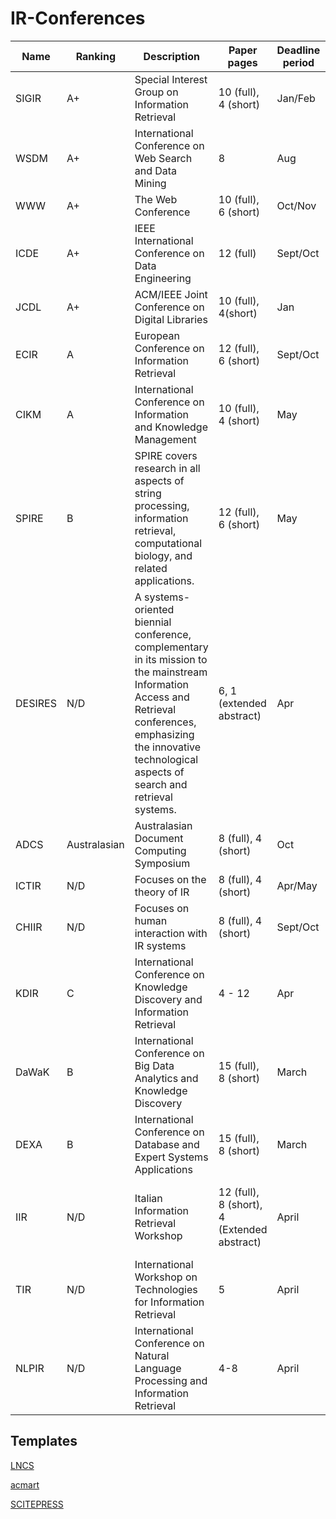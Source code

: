 # IR-Conferences

| Name      | Ranking  | Description | Paper pages     | Deadline period | Template | Note |
| --------- | -------- | ----------- | --------------- | --------------- | -------- | ---- |
| SIGIR     | A+       | Special Interest Group on Information Retrieval | 10 (full), 4 (short) | Jan/Feb         | ACM |
| WSDM      | A+       | International Conference on Web Search and Data Mining | 8                    | Aug             | ACM |
| WWW       | A+       | The Web Conference | 10 (full), 6 (short) | Oct/Nov         | ACM  | |
| ICDE      | A+       | IEEE International Conference on Data Engineering | 12 (full) | Sept/Oct | IEEE  | Papers can be accepted as short |
| JCDL      | A+       | ACM/IEEE Joint Conference on Digital Libraries | 10 (full), 4(short) | Jan | ACM  | |
| ECIR      | A        | European Conference on Information Retrieval | 12 (full), 6 (short) | Sept/Oct        | LNCS | Reproducibility Track |
| CIKM      | A        | International Conference on Information and Knowledge Management | 10 (full), 4 (short) | May             | ACM | |
| SPIRE     | B        | SPIRE covers research in all aspects of string processing, information retrieval, computational biology, and related applications. | 12 (full), 6 (short) | May             | LNCS | 
| DESIRES   | N/D      | A systems-oriented biennial conference, complementary in its mission to the mainstream Information Access and Retrieval conferences, emphasizing the innovative technological aspects of search and retrieval systems.| 6, 1 (extended abstract) | Apr | ACM | Runs every 2 years on the 'even' years ('18, '20, '22, ...) |
| ADCS      | Australasian | Australasian Document Computing Symposium | 8 (full), 4 (short)  | Oct | ACM | |
| ICTIR     | N/D      |  Focuses on the theory of IR |   8 (full), 4 (short)  | Apr/May | ACM | |
| CHIIR     | N/D      |  Focuses on human interaction with IR systems | 8 (full), 4 (short)  | Sept/Oct | ACM | |
| KDIR      | C        | International Conference on Knowledge Discovery and Information Retrieval | 4 - 12               | Apr      | SCITEPRESS | KDIR is part of IC3K |   
| DaWaK     | B        | International Conference on Big Data Analytics and Knowledge Discovery | 15 (full), 8 (short) | March | LNCS |
| DEXA      | B        | International Conference on Database and Expert Systems Applications | 15 (full), 8 (short) | March | LNCS |
| IIR       | N/D      | Italian Information Retrieval Workshop | 12 (full), 8 (short), 4 (Extended abstract) | April | LNCS | Already published results allowed for extended abstract
| TIR       | N/D      | International Workshop on Technologies for Information Retrieval | 5 | April | LNCS |
| NLPIR     | N/D      | International Conference on Natural Language Processing and Information Retrieval | 4-8 | April | ACM |  

## Templates

[LNCS](https://www.springer.com/gp/computer-science/lncs/conference-proceedings-guidelines)

[acmart](https://www.acm.org/publications/proceedings-template)

[SCITEPRESS](http://www.scitepress.org/documents/SCITEPRESS_Conference_Latex.zip)
